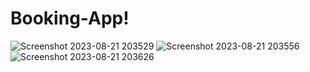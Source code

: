 # Booking-App!

![Screenshot 2023-08-21 203529](https://github.com/SiddiqulHaque/Booking-App/assets/100213342/97898520-4f43-4354-854f-f27ec368185e)
![Screenshot 2023-08-21 203556](https://github.com/SiddiqulHaque/Booking-App/assets/100213342/ebd5efc9-3dfe-406a-8eb9-cdbef6e20b1c)
![Screenshot 2023-08-21 203626](https://github.com/SiddiqulHaque/Booking-App/assets/100213342/dcd7a113-a8ca-40de-8a37-072f2c821eba)
